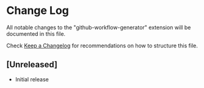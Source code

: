 # Change Log

All notable changes to the "github-workflow-generator" extension will be documented in this file.

Check [Keep a Changelog](http://keepachangelog.com/) for recommendations on how to structure this file.

## [Unreleased]

- Initial release